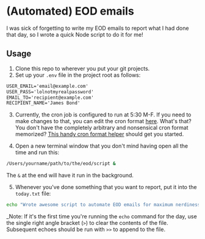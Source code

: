# (Automated) EOD emails

I was sick of forgetting to write my EOD emails to report what I had done that day, so I wrote a quick Node script to do it for me!

## Usage

1. Clone this repo to wherever you put your git projects.
2. Set up your `.env` file in the project root as follows:

```md
USER_EMAIL='email@example.com'
USER_PASS='lolnotmyrealpassword'
EMAIL_TO='recipient@example.com'
RECIPIENT_NAME='James Bond'
```

3. Currently, the cron job is configured to run at 5:30 M-F. If you need to make changes to that, you can edit the cron format [here](https://github.com/WINTR/eod_emails/blob/master/eod#L52). What's that? You don't have the completely arbitrary and nonsensical cron format memorized? [This handy cron format helper](http://abunchofutils.com/u/computing/cron-format-helper/) should get you started.

4. Open a new terminal window that you don't mind having open all the time and run this:

```sh
/Users/yourname/path/to/the/eod/script &
```

The `&` at the end will have it run in the background.

5. Whenever you've done something that you want to report, put it into the `today.txt` file:

```sh
echo "Wrote awesome script to automate EOD emails for maximum nerdiness" >> /path/to/eod/dir/today.txt
```

_Note: If it's the first time you're running the `echo` command for the day, use the single right angle bracket (`>`) to clear the contents of the file. Subsequent echoes should be run with `>>` to append to the file.
